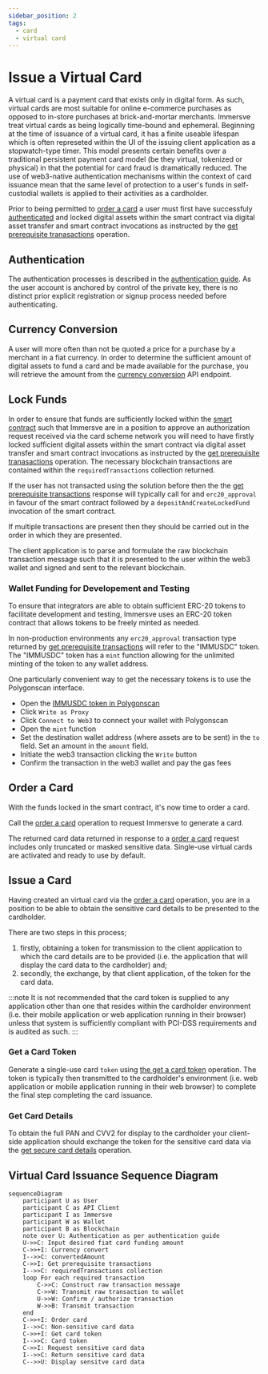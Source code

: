 ```yaml
---
sidebar_position: 2
tags:
  - card
  - virtual card
---
```


# Issue a Virtual Card
A virtual card is a payment card that exists only in digital form. As such, virtual cards are most suitable for online e-commerce purchases as opposed to in-store purchases at brick-and-mortar merchants. Immersve treat virtual cards as being logically time-bound and ephemeral. Beginning at the time of issuance of a virtual card, it has a finite useable lifespan which is often represeted within the UI of the issuing client application as a stopwatch-type timer. This model presents certain benefits over a traditional persistent payment card model (be they virtual, tokenized or physical) in that the potential for card fraud is dramatically reduced. The use of web3-native authentication mechanisms within the context of card issuance mean that the same level of protection to a user's funds in self-custodial wallets is applied to their activities as a cardholder.

Prior to being permitted to [order a card](/api-reference/order-card) a user must first have successfuly [authenticated](/guides/authentication) and locked digital assets within the smart contract via digital asset transfer and smart contract invocations as instructed by the [get prerequisite tranasactions](/api-reference/get-prerequisite-transactions) operation.

## Authentication
The authentication processes is described in the [authentication guide](/guides/authentication). As the user account is anchored by control of the private key, there is no distinct prior explicit registration or signup process needed before authenticating.

## Currency Conversion
A user will more often than not be quoted a price for a purchase by a merchant in a fiat currency. In order to determine the sufficient amount of digital assets to fund a card and be made available for the purchase, you will retrieve the amount from the [currency conversion](/api-reference/currency-convert) API endpoint.

## Lock Funds
In order to ensure that funds are sufficiently locked within the [smart contract](/contracts/payment-protocol) such that Immersve are in a position to approve an authorization request received via the card scheme network you will need to have firstly locked sufficient digital assets within the smart contract via digital asset transfer and smart contract invocations as instructed by the [get prerequisite tranasactions](/api-reference/get-prerequisite-transactions) operation. The necessary blockchain transactions are contained within the `requiredTransactions` collection returned.

If the user has not transacted using the solution before then the the [get prerequisite transactions](/api-reference/get-prerequisite-transactions) response will typically call for and `erc20_approval` in favour of the smart contract followed by a `depositAndCreateLockedFund` invocation of the smart contract.

If multiple transactions are present then they should be carried out in the order in which they are presented.

The client application is to parse and formulate the raw blockchain transaction message such that it is presented to the user within the web3 wallet and signed and sent to the relevant blockchain.

### Wallet Funding for Developement and Testing
To ensure that integrators are able to obtain sufficient ERC-20 tokens to facilitate development and testing, Immersve uses an ERC-20 token contract that allows tokens to be freely minted as needed.

In non-production environments any `erc20_approval` transaction type returned by [get prerequisite transactions](/api-reference/get-prerequisite-transactions) will refer to the "IMMUSDC" token. The "IMMUSDC" token has a `mint` function allowing for the unlimited minting of the token to any wallet address.

One particularly convenient way to get the necessary tokens is to use the Polygonscan interface.
- Open the [IMMUSDC token in Polygonscan](https://mumbai.polygonscan.com/address/0x2FaC06acFAeB42CC3B5327fcF53F48D9Da72749d#code)
- Click `Write as Proxy`
- Click `Connect to Web3` to connect your wallet with Polygonscan
- Open the `mint` function
- Set the destination wallet address (where assets are to be sent) in the `to` field. Set an amount in the `amount` field.
- Initiate the web3 transaction clicking the `Write` button
- Confirm the transaction in the web3 wallet and pay the gas fees

## Order a Card

With the funds locked in the smart contract, it's now time to order a card.

Call the [order a card](/api-reference/order-card) operation to request Immersve to generate a card.

The returned card data returned in response to a [order a card](/api-reference/order-card) request includes only truncated or masked sensitive data. Single-use virtual cards are activated and ready to use by default.

## Issue a Card

Having created an virtual card via the [order a card](/api-reference/order-card) operation, you are in a position to be able to obtain the sensitive card details to be presented to the cardholder.

There are two steps in this process;
1. firstly, obtaining a token for transmission to the client application to which the card details are to be provided (i.e. the application that will display the card data to the cardholder) and;
1. secondly, the exchange, by that client application, of the token for the card data. 

:::note
It is not recommended that the card token is supplied to any application other than one that resides within the cardholder environment (i.e. their mobile application or web application running in their browser) unless that system is sufficiently compliant with PCI-DSS requirements and is audited as such.
:::

### Get a Card Token
Generate a single-use card `token` using [the get a card token](/api-reference/get-a-card-token) operation. The token is typically then transmitted to the cardholder's environment (i.e. web application or mobile application running in their web browser) to complete the final step completing the card issuance.

### Get Card Details

To obtain the full PAN and CVV2 for display to the cardholder your client-side application should exchange the token for the sensitive card data via the [get secure card details](/api-reference/get-secure-card-details) operation.

## Virtual Card Issuance Sequence Diagram

```mermaid
sequenceDiagram
    participant U as User
    participant C as API Client
    participant I as Immersve
    participant W as Wallet
    participant B as Blockchain
    note over U: Authentication as per authentication guide
    U->>C: Input desired fiat card funding amount
    C->>+I: Currency convert
    I-->>C: convertedAmount
    C->>I: Get prerequisite transactions
    I-->>C: requiredTransactions collection
    loop For each required transaction
        C->>C: Construct raw transaction message
        C->>W: Transmit raw transaction to wallet
        U->>W: Confirm / authorize transaction
        W->>B: Transmit transaction
    end
    C->>+I: Order card
    I-->>C: Non-sensitive card data
    C->>+I: Get card token
    I-->>C: Card token
    C->>I: Request sensitive card data
    I-->>C: Return sensitive card data
    C-->>U: Display sensitve card data
```